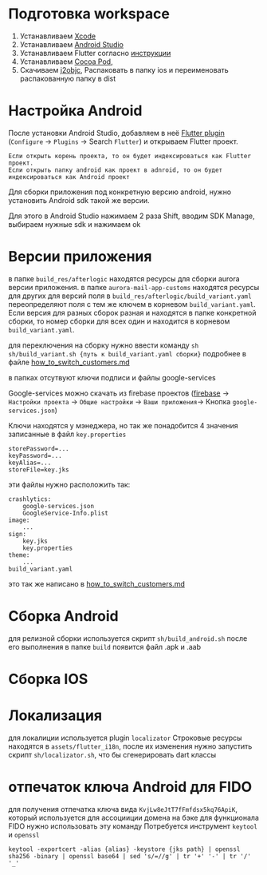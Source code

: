 # Подготовка workspace 
1. Устанавливаем [Xcode](https://apps.apple.com/ru/app/xcode/id497799835?l=en&mt=12)
2. Устанавливаем [Android Studio](https://developer.android.com/studio)
3. Устанавливаем Flutter согласно [инструкции](https://flutter.dev/docs/get-started/install)
4. Устанавливаем [Cocoa Pod](https://cocoapods.org/),
6. Скачиваем [j2objc](https://github.com/google/j2objc/releases/download/2.7/j2objc-2.7.zip), Распаковать в папку ios и переименовать распакованную папку в dist
# Настройка Android
После установки Android Studio, добавляем в неё [Flutter plugin](https://plugins.jetbrains.com/plugin/9212-flutter)
(`Configure` -> `Plugins` -> Search `Flutter`)
и открываем Flutter проект.

```
Если открыть корень проекта, то он будет индексироваться как Flutter проект.
Если открыть папку android как проект в adnroid, то он будет индексироваться как Android проект
```

Для сборки приложения под конкретную версию android, нужно установить Android sdk такой же версии.

Для этого в Android Studio нажимаем 2 раза Shift, вводим SDK Manage, выбираем нужные sdk и нажимаем ok

# Версии приложения
в папке `build_res/afterlogic` находятся ресурсы для сборки aurora версии приложения. в папке `aurora-mail-app-customs` находятся ресурсы для других для версий
поля в  `build_res/afterlogic/build_variant.yaml` переопределяют поля с тем же ключем в корневом `build_variant.yaml`.
Если версия для разных сборок разная и находятся в папке конкретной сборки, то номер сборки для всех один и находится в корневом `build_variant.yaml`.

для переключения на сборку нужно ввести команду `sh sh/build_variant.sh {путь к build_variant.yaml сборки}` 
подробнее в файле [how_to_switch_customers.md](./how_to_switch_customers.md)

в папках отсутвуют ключи подписи и файлы google-services

Google-services можно скачать из firebase проектов 
([firebase](https://console.firebase.google.com) -> `Настройки проекта` -> `Общие настройки` -> `Ваши приложения`-> Кнопка `google-services.json`)

Ключи находятся у мэнеджера, но так же понадобится 4 значения записанные в файл `key.properties`
```
storePassword=...
keyPassword=...
keyAlias=...
storeFile=key.jks
```

эти файлы нужно расположить так: 
```
crashlytics:
    google-services.json
    GoogleService-Info.plist
image:
    ...
sign:
    key.jks
    key.properties
theme:
    ...
build_variant.yaml 
```
это так же написано в [how_to_switch_customers.md](./how_to_switch_customers.md)

# Сборка Android
для релизной сборки используется скрипт
`sh/build_android.sh`
после его выполнения в папке `build` появится файл .apk и .aab

# Сборка IOS


# Локализация 
для локалиции используется plugin `localizator`
Строковые ресурсы находятся в `assets/flutter_i18n`,
после их изменения нужно запустить скрипт `sh/localizator.sh`, что бы сгенерировать dart классы

# отпечаток ключа Android для FIDO
для получения отпечатка ключа вида `KvjLw8eJtT7fFmfdsx5kq76ApiK`, который используется для ассоцииции домена на бэке для функционала FIDO
нужно использовать эту команду 
Потребуется инструмент `keytool` и `openssl`

```keytool -exportcert -alias {alias} -keystore {jks path} | openssl sha256 -binary | openssl base64 | sed 's/=//g' | tr '+' '-' | tr '/' '_'```
